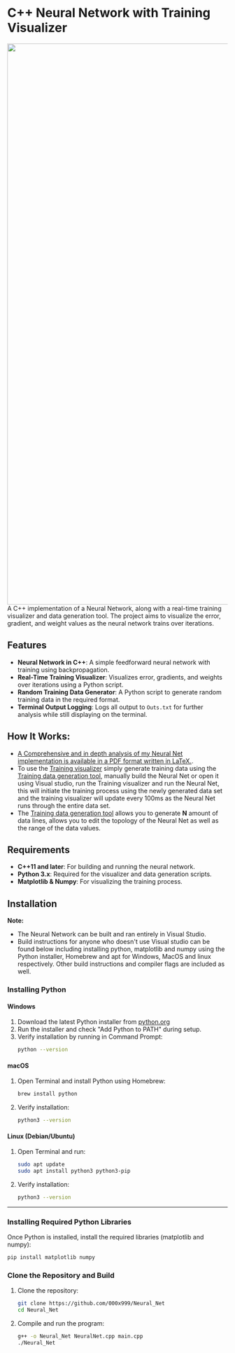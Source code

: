 # C++ Neural Network with Training Visualizer
<img align="right" width="1280" src="https://github.com/000x999/000x999_gifs/blob/main/ShorterVers_1.gif">
A C++ implementation of a Neural Network, along with a real-time training visualizer and data generation tool. The project aims to visualize the error, gradient, and weight values as the neural network trains over iterations.

## Features
- **Neural Network in C++**: A simple feedforward neural network with training using backpropagation.
- **Real-Time Training Visualizer**: Visualizes error, gradients, and weights over iterations using a Python script.
- **Random Training Data Generator**: A Python script to generate random training data in the required format.
- **Terminal Output Logging**: Logs all output to `Outs.txt` for further analysis while still displaying on the terminal.

## How It Works:
- [A Comprehensive and in depth analysis of my Neural Net implementation is available in a PDF format written in LaTeX.](https://github.com/000x999/Neural_Net/blob/main/Comprehensive_Analasys_NeuralNetwork_000x999.pdf).
- To use the [Training visualizer](https://github.com/000x999/Neural_Net/blob/main/ErrorPlotter.py) simply generate training data using the [Training data generation tool](https://github.com/000x999/Neural_Net/blob/main/TrainingDataOuput.py), manually build the Neural Net or open it using Visual studio,
run the Training visualizer and run the Neural Net, this will initiate the training process using the newly generated data set and the training visualizer will update every 100ms as the Neural Net runs through the entire data set.
- The [Training data generation tool](https://github.com/000x999/Neural_Net/blob/main/TrainingDataOuput.py) allows you to generate **N** amount of data lines, allows you to edit the topology of the Neural Net as well as the range of the data values.
## Requirements
- **C++11 and later**: For building and running the neural network.
- **Python 3.x**: Required for the visualizer and data generation scripts.
- **Matplotlib & Numpy**: For visualizing the training process.


## Installation
**Note:**
- The Neural Network can be built and ran entirely in Visual Studio.
- Build instructions for anyone who doesn't use Visual studio can be found below including installing python, matplotlib and numpy using the Python installer, Homebrew and apt for Windows, MacOS and linux respectively. Other build instructions and compiler flags are included as well.
### Installing Python

#### Windows
1. Download the latest Python installer from [python.org](https://www.python.org/downloads/)
2. Run the installer and check "Add Python to PATH" during setup.
3. Verify installation by running in Command Prompt:
    ```bash
    python --version
    ```

#### macOS
1. Open Terminal and install Python using Homebrew:
    ```bash
    brew install python
    ```

2. Verify installation:
    ```bash
    python3 --version
    ```

#### Linux (Debian/Ubuntu)
1. Open Terminal and run:
    ```bash
    sudo apt update
    sudo apt install python3 python3-pip
    ```

2. Verify installation:
    ```bash
    python3 --version
    ```

---

### Installing Required Python Libraries

Once Python is installed, install the required libraries (matplotlib and numpy):

```bash
pip install matplotlib numpy
```

### Clone the Repository and Build
1. Clone the repository:
    ```bash
    git clone https://github.com/000x999/Neural_Net
    cd Neural_Net
    ```
2. Compile and run the program:
    ```bash
    g++ -o Neural_Net NeuralNet.cpp main.cpp
    ./Neural_Net
    ```
